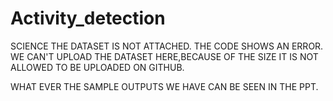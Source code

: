 # Activity_detection
SCIENCE THE DATASET IS NOT ATTACHED. THE CODE SHOWS AN ERROR.
WE CAN'T UPLOAD THE DATASET HERE,BECAUSE OF THE SIZE IT IS NOT ALLOWED TO BE UPLOADED ON GITHUB.

WHAT EVER THE SAMPLE OUTPUTS WE HAVE CAN BE SEEN IN THE PPT.
